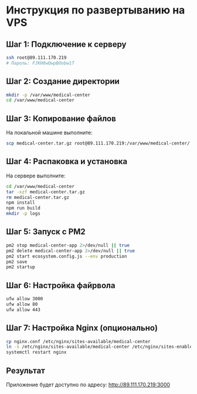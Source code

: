 # Инструкция по развертыванию на VPS

## Шаг 1: Подключение к серверу
```bash
ssh root@89.111.170.219
# Пароль: FJKH8wQwpBOobw1T
```

## Шаг 2: Создание директории
```bash
mkdir -p /var/www/medical-center
cd /var/www/medical-center
```

## Шаг 3: Копирование файлов
На локальной машине выполните:
```bash
scp medical-center.tar.gz root@89.111.170.219:/var/www/medical-center/
```

## Шаг 4: Распаковка и установка
На сервере выполните:
```bash
cd /var/www/medical-center
tar -xzf medical-center.tar.gz
rm medical-center.tar.gz
npm install
npm run build
mkdir -p logs
```

## Шаг 5: Запуск с PM2
```bash
pm2 stop medical-center-app 2>/dev/null || true
pm2 delete medical-center-app 2>/dev/null || true
pm2 start ecosystem.config.js --env production
pm2 save
pm2 startup
```

## Шаг 6: Настройка файрвола
```bash
ufw allow 3000
ufw allow 80
ufw allow 443
```

## Шаг 7: Настройка Nginx (опционально)
```bash
cp nginx.conf /etc/nginx/sites-available/medical-center
ln -s /etc/nginx/sites-available/medical-center /etc/nginx/sites-enabled/
systemctl restart nginx
```

## Результат
Приложение будет доступно по адресу: http://89.111.170.219:3000
